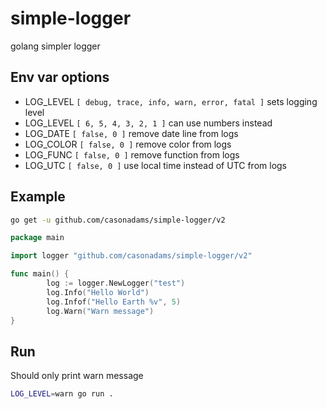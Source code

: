 # simple-logger
golang simpler logger

## Env var options
- LOG_LEVEL `[ debug, trace, info, warn, error, fatal ]` sets logging level
- LOG_LEVEL `[ 6, 5, 4, 3, 2, 1 ]` can use numbers instead
- LOG_DATE `[ false, 0 ]` remove date line from logs
- LOG_COLOR `[ false, 0 ]` remove color from logs
- LOG_FUNC `[ false, 0 ]` remove function from logs
- LOG_UTC `[ false, 0 ]` use local time instead of UTC from logs

## Example

```bash
go get -u github.com/casonadams/simple-logger/v2
```

```go
package main

import logger "github.com/casonadams/simple-logger/v2"

func main() {
        log := logger.NewLogger("test")
        log.Info("Hello World")
        log.Infof("Hello Earth %v", 5)
        log.Warn("Warn message")
}
```

## Run

Should only print warn message
```bash
LOG_LEVEL=warn go run .
```

